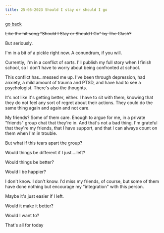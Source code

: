 ```yaml
---
title: 25-05-2023 Should I stay or should I go
---
```


[go back](articles.md)

~~Like the hit song "Should I Stay or Should I Go" by The Clash?~~

But seriously.

I'm in a bit of a pickle right now. A conundrum, if you will.

Currently, I'm in a conflict of sorts. I'll publish my full story when I finish school, so I don't have to worry about being confronted at school.

This conflict has...messed me up. I've been through depression, had anxiety, a mild amount of trauma and PTSD, and have had to see a psychologist. ~~There's also the thoughts~~. 

It's not like it's getting better, either. I have to sit with them, knowing that they do not feel any sort of regret about their actions. They could do the same thing again and again and not care.

My friends? Some of them care. Enough to argue for me, in a private "friends" group chat that they're in. And that's not a bad thing. I'm grateful that they're my friends, that I have support, and that I can always count on them when I'm in trouble.

But what if this tears apart the group?

Would things be different if I just....left?

Would things be better?

Would I be happier?

I don't know. I don't know. I'd miss my friends, of course, but some of them have done nothing but encourage my "integration" with this person.

Maybe it's just easier if I left.

Would it make it better?

Would I want to?

That's all for today